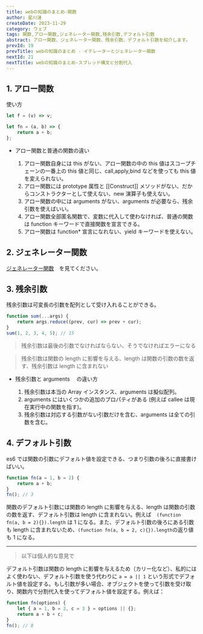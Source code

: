 ```yaml
---
title: webの知識のまとめ-関数
author: 星川漣
createDate: 2023-11-29
category: ウェブ
tags: 関数,アロー関数,ジェネレーター関数,残余引数,デフォルト引数
abstract: アロー関数、ジェネレーター関数、残余引数、デフォルト引数を紹介します。
prevId: 19
prevTitle: webの知識のまとめ - イテレーターとジェネレーター関数
nextId: 21
nextTitle: webの知識のまとめ-スプレッド構文と分割代入
---
```


## 1. アロー関数

使い方

```js
let f = (v) => v;

let fn = (a, b) => {
	return a + b;
};
```

-   アロー関数と普通の関数の違い

    1. アロー関数自身には this がない、アロー関数の中の this 値はスコープチェーンの一番上の this 値と同じ、call,apply,bind などを使っても this 値を変えられない。
    2. アロー関数には prototype 属性と [[Construct]] メソッドがない、だからコンストラクターとして使えない、new 演算子も使えない。
    3. アロー関数の中には arguments がない、arguments が必要なら、残余引数を使えばいい。
    4. アロー関数全部匿名関数で、変数に代入して使わなければ、普通の関数は function キーワードで直接関数を宣言できる。
    5. アロー関数は function\* 宣言になれない、yield キーワードを使えない。

## 2. ジェネレーター関数

[ジェネレーター関数](https://xtt.moe/ja/article/19)　を見てください。

## 3. 残余引数

残余引数は可変長の引数を配列として受け入れることができる。

```js
function sum(...args) {
	return args.reduce((prev, cur) => prev + cur);
}
sum(1, 2, 3, 4, 5); // 15
```

> 残余引数は最後の引数でなければならない、そうでなければエラーになる

> 残余引数は関数の length に影響を与える、length は関数の引数の数を返す、残余引数は length に含まれない

-   残余引数と arguments 　の違い方

    1. 残余引数は本当の Array インスタンス、arguments は擬似配列。
    2. arguments にはいくつかの追加のプロパティがある (例えば callee は現在実行中の関数を指す)。
    3. 残余引数は対応する引数がない引数だけを含む、arguments は全ての引数を含む。

## 4. デフォルト引数

es6 では関数の引数にデフォルト値を設定できる、つまり引数の後ろに直接書けばいい。

```js
function fn(a = 1, b = 2) {
	return a + b;
}
fn(); // 3
```

関数のデフォルト引数には関数の length に影響を与える、length は関数の引数の数を返す、デフォルト引数は length に含まれない。例えば　`(function fn(a, b = 2){}).length` は 1 になる。また、デフォルト引数の後ろにある引数も length に含まれないため、`(function fn(a, b = 2, c){}).length`の返り値も 1 になる。

---

> 以下は個人的な意見で

デフォルト引数は関数の length に影響を与えるため（カリー化など）、私的にはよく使わない、デフォルト引数を使う代わりに `a = a || 1` という形式でデフォルト値を設定する。もし引数が多い場合、オブジェクトを使って引数を受け取り、関数内で分割代入を使ってデフォルト値を設定する。例えば：

```js
function fn(options) {
	let { a = 1, b = 2, c = 3 } = options || {};
	return a + b + c;
}
fn(); // 8
```
